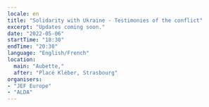 ```yaml
---
locale: en
title: "Solidarity with Ukraine - Testimonies of the conflict"
excerpt: "Updates coming soon."
date: "2022-05-06"
startTime: "18:30"
endTime: "20:30"
language: "English/French"
location:
  main: "Aubette,"
  after: "Placé Kléber, Strasbourg"
organisers:
- "JEF Europe"
- "ALDA"
---
```


